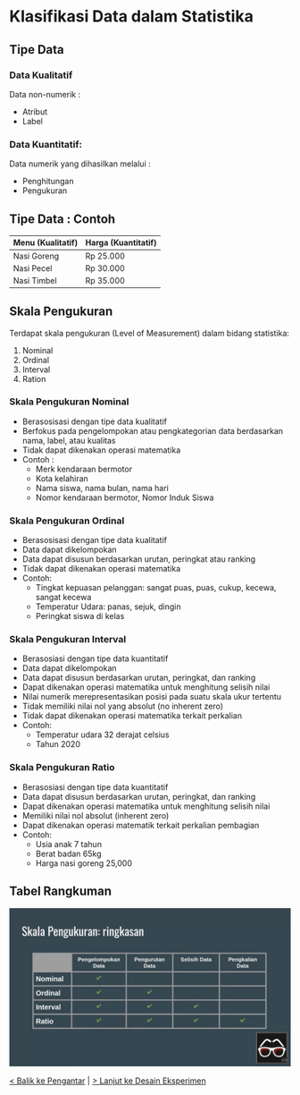 # Klasifikasi Data dalam Statistika

## Tipe Data

### Data Kualitatif 

Data non-numerik :
- Atribut
- Label

### Data Kuantitatif:

Data numerik yang dihasilkan melalui :
- Penghitungan
- Pengukuran

## Tipe Data : Contoh

| Menu (Kualitatif) | Harga (Kuantitatif) |
|-------------------|---------------------|
| Nasi Goreng       | Rp 25.000           |
| Nasi Pecel        | Rp 30.000           |
| Nasi Timbel       | Rp 35.000           |


## Skala Pengukuran

Terdapat skala pengukuran (Level of Measurement) dalam bidang statistika:

1. Nominal
2. Ordinal
3. Interval
4. Ration

### Skala Pengukuran Nominal

- Berasosisasi dengan tipe data kualitatif
- Berfokus pada pengelompokan atau pengkategorian data berdasarkan nama, label, atau kualitas
- Tidak dapat dikenakan operasi matematika
- Contoh : 
  - Merk kendaraan bermotor
  - Kota kelahiran
  - Nama siswa, nama bulan, nama hari
  - Nomor kendaraan bermotor, Nomor Induk Siswa  

### Skala Pengukuran Ordinal

- Berasosisasi dengan tipe data kualitatif
- Data dapat dikelompokan
- Data dapat disusun berdasarkan urutan, peringkat atau ranking
- Tidak dapat dikenakan operasi matematika
- Contoh: 
  - Tingkat kepuasan pelanggan: sangat puas, puas, cukup, kecewa, sangat kecewa
  - Temperatur Udara: panas, sejuk, dingin
  - Peringkat siswa di kelas

### Skala Pengukuran Interval

- Berasosiasi dengan tipe data kuantitatif
- Data dapat dikelompokan 
- Data dapat disusun berdasarkan urutan, peringkat, dan ranking
- Dapat dikenakan operasi matematika untuk menghitung selisih nilai
- Nilai numerik merepresentasikan posisi pada suatu skala ukur tertentu
- Tidak memiliki nilai nol yang absolut (no inherent zero)
- Tidak dapat dikenakan operasi matematika terkait perkalian
- Contoh: 
  - Temperatur udara 32 derajat celsius
  - Tahun 2020

### Skala Pengukuran Ratio

- Berasosiasi dengan tipe data kuantitatif
- Data dapat disusun berdasarkan urutan, peringkat, dan ranking
- Dapat dikenakan operasi matematika untuk menghitung selisih nilai
- Memiliki nilai nol absolut (inherent zero)
- Dapat dikenakan operasi matematik terkait perkalian pembagian
- Contoh:
  - Usia anak 7 tahun
  - Berat badan 65kg
  - Harga nasi goreng 25,000

## Tabel Rangkuman

![Tabel Rangkuman](/assets/skala-klas.png)

[< Balik ke Pengantar](/Statistika-Deskriptif/Pengantar_Belajar_Statistika_Dasar/) | [> Lanjut ke Desain Eksperimen](/Statistika-Deskriptif/Desain_Eksperimen/)